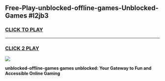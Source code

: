 
## Free-Play-unblocked-offline-games-Unblocked-Games #l2jb3
<h3>
<a href="https://news.freeplayer.one?title=unblocked-offline-games&ref=8M">CLICK TO PLAY</a></h3>
<hr>

<h3>
<a href="https://news.freeplayer.one?title=unblocked-offline-games&ref=8M">CLICK 2 PLAY</a>
  
</h3>

<a href="https://news.freeplayer.one?title=unblocked-offline-games&ref=8M"><img src="https://clearcache.store/games.png"></a>


**unblocked-offline-games games unblocked: Your Gateway to Fun and Accessible Online Gaming**
